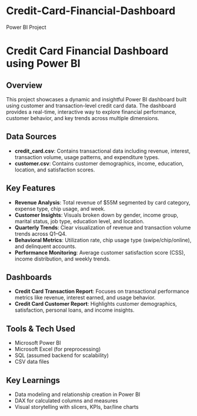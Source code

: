 # Credit-Card-Financial-Dashboard
Power BI Project
# Credit Card Financial Dashboard using Power BI

## Overview
This project showcases a dynamic and insightful Power BI dashboard built using customer and transaction-level credit card data. The dashboard provides a real-time, interactive way to explore financial performance, customer behavior, and key trends across multiple dimensions.

## Data Sources
- **credit_card.csv**: Contains transactional data including revenue, interest, transaction volume, usage patterns, and expenditure types.
- **customer.csv**: Contains customer demographics, income, education, location, and satisfaction scores.

## Key Features
- **Revenue Analysis**: Total revenue of $55M segmented by card category, expense type, chip usage, and week.
- **Customer Insights**: Visuals broken down by gender, income group, marital status, job type, education level, and location.
- **Quarterly Trends**: Clear visualization of revenue and transaction volume trends across Q1–Q4.
- **Behavioral Metrics**: Utilization rate, chip usage type (swipe/chip/online), and delinquent accounts.
- **Performance Monitoring**: Average customer satisfaction score (CSS), income distribution, and weekly trends.

## Dashboards
- **Credit Card Transaction Report**: Focuses on transactional performance metrics like revenue, interest earned, and usage behavior.
- **Credit Card Customer Report**: Highlights customer demographics, satisfaction, personal loans, and income insights.

## Tools & Tech Used
- Microsoft Power BI
- Microsoft Excel (for preprocessing)
- SQL (assumed backend for scalability)
- CSV data files

## Key Learnings
- Data modeling and relationship creation in Power BI
- DAX for calculated columns and measures
- Visual storytelling with slicers, KPIs, bar/line charts
